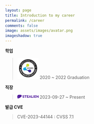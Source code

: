 ```yaml
---
layout: page
title: Introduction to my career
permalink: /career
comments: false
image: assets/images/avatar.png
imageshadow: true
---
```


**학업**<br/>
> <img src="/assets/images/hansei_logo.png" width="70px" alt="Hansei Logo">
> 2020 ~ 2022 Graduation

**직장**<br/>
> <img src="/assets/images/stealien_logo.png" width="70px" alt="Stealien Logo">
> 2023-09-27 ~ Present

**발급 CVE**<br/>
> CVE-2023-44144 : CVSS 7.1


